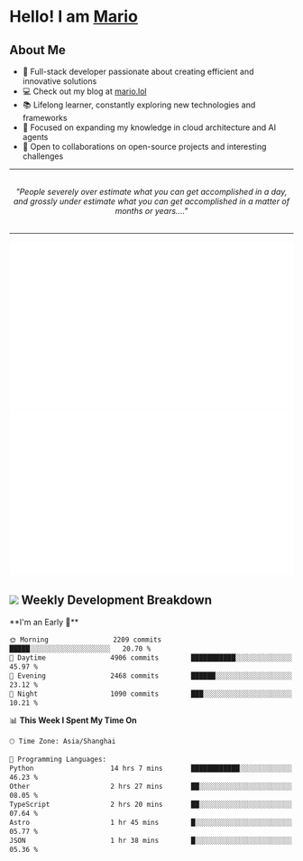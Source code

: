 <h1>Hello! I am <a href="https://github.com/mario1in">Mario</a></h1>

## About Me

- 🔭 Full-stack developer passionate about creating efficient and innovative solutions
- 💻 Check out my blog at [mario.lol](https://mario.lol)
- 📚 Lifelong learner, constantly exploring new technologies and frameworks
- 🌱 Focused on expanding my knowledge in cloud architecture and AI agents
- 🤝 Open to collaborations on open-source projects and interesting challenges

<hr/>
<br/>
<div align="center">
<i>"People severely over estimate what you can get accomplished in a day, and grossly under estimate what you can get accomplished in a matter of months or years...." </i>
</div>
<br/>
<hr/>

![overview](https://raw.githubusercontent.com/mario1in/mario1in/stats-output/generated/overview.svg)
![languages](https://raw.githubusercontent.com/mario1in/mario1in/stats-output/generated/languages.svg)

<h2 align="left">
  <a href="#"><img src="https://emojis.slackmojis.com/emojis/images/1643514062/184/nyancat_big.gif?1643514062" height="30"></a> Weekly Development Breakdown
</h2>
<!--START_SECTION:waka-->
**I'm an Early 🐤** 

```text
🌞 Morning                2209 commits        █████░░░░░░░░░░░░░░░░░░░░   20.70 % 
🌆 Daytime                4906 commits        ███████████░░░░░░░░░░░░░░   45.97 % 
🌃 Evening                2468 commits        ██████░░░░░░░░░░░░░░░░░░░   23.12 % 
🌙 Night                  1090 commits        ███░░░░░░░░░░░░░░░░░░░░░░   10.21 % 
```


📊 **This Week I Spent My Time On** 

```text
🕑︎ Time Zone: Asia/Shanghai

💬 Programming Languages: 
Python                   14 hrs 7 mins       ████████████░░░░░░░░░░░░░   46.23 % 
Other                    2 hrs 27 mins       ██░░░░░░░░░░░░░░░░░░░░░░░   08.05 % 
TypeScript               2 hrs 20 mins       ██░░░░░░░░░░░░░░░░░░░░░░░   07.64 % 
Astro                    1 hr 45 mins        █░░░░░░░░░░░░░░░░░░░░░░░░   05.77 % 
JSON                     1 hr 38 mins        █░░░░░░░░░░░░░░░░░░░░░░░░   05.36 % 
```


<!--END_SECTION:waka-->

